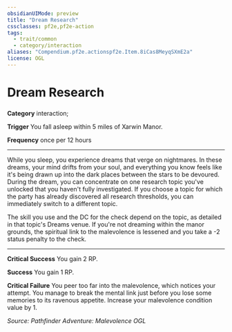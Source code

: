```yaml
---
obsidianUIMode: preview
title: "Dream Research"
cssclasses: pf2e,pf2e-action
tags:
  - trait/common
  - category/interaction
aliases: "Compendium.pf2e.actionspf2e.Item.8iCas8MeyqSXmE2a"
license: OGL
---
```

# Dream Research

### 

**Category** interaction; 




**Trigger** You fall asleep within 5 miles of Xarwin Manor.

**Frequency** once per 12 hours

* * *

While you sleep, you experience dreams that verge on nightmares. In these dreams, your mind drifts from your soul, and everything you know feels like it's being drawn up into the dark places between the stars to be devoured. During the dream, you can concentrate on one research topic you've unlocked that you haven't fully investigated. If you choose a topic for which the party has already discovered all research thresholds, you can immediately switch to a different topic.

The skill you use and the DC for the check depend on the topic, as detailed in that topic's Dreams venue. If you're not dreaming within the manor grounds, the spiritual link to the malevolence is lessened and you take a -2 status penalty to the check.

* * *

**Critical Success** You gain 2 RP.

**Success** You gain 1 RP.

**Critical Failure** You peer too far into the malevolence, which notices your attempt. You manage to break the mental link just before you lose some memories to its ravenous appetite. Increase your malevolence condition value by 1.

*Source: Pathfinder Adventure: Malevolence*
*OGL*